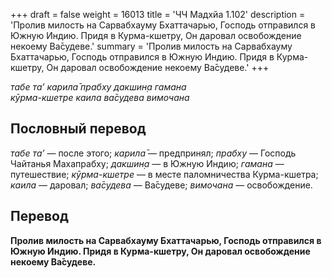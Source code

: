 +++
draft = false
weight = 16013
title = 'ЧЧ Мадхйа 1.102'
description = 'Пролив милость на Сарвабхауму Бхаттачарью, Господь отправился в Южную Индию. Придя в Курма-кшетру, Он даровал освобождение некоему Ва̄судеве.'
summary = 'Пролив милость на Сарвабхауму Бхаттачарью, Господь отправился в Южную Индию. Придя в Курма-кшетру, Он даровал освобождение некоему Ва̄судеве.'
+++

_табе та’ карила̄ прабху дакшин̣а гамана  
кӯрма-кшетре каила ва̄судева вимочана_

## Пословный перевод

_табе_ _та’_ — после этого; _карила̄_ — предпринял; _прабху_ — Господь Чайтанья Махапрабху; _дакшин̣а_ — в Южную Индию; _гамана_ — путешествие; _кӯрма_\-_кшетре_ — в месте паломничества Курма-кшетра; _каила_ — даровал; _ва̄судева_ — Ва̄судеве; _вимочана_ — освобождение.

## Перевод

**Пролив милость на Сарвабхауму Бхаттачарью, Господь отправился в Южную Индию. Придя в Курма-кшетру, Он даровал освобождение некоему Ва̄судеве.**
